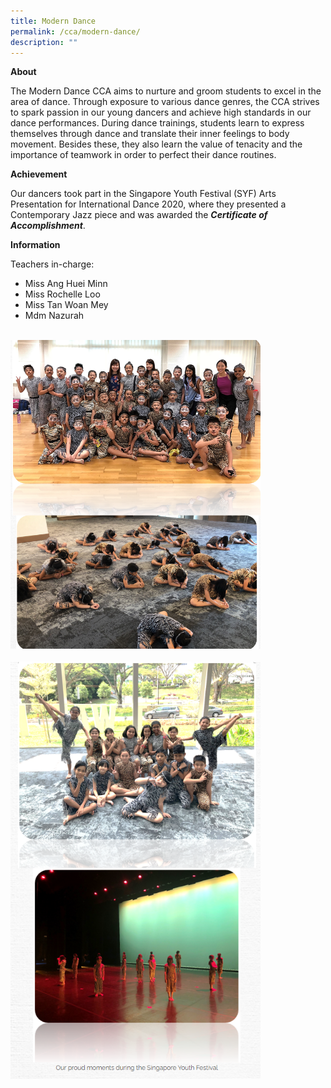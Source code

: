 ```yaml
---
title: Modern Dance
permalink: /cca/modern-dance/
description: ""
---
```

**About**

The Modern Dance CCA aims to nurture and groom students to excel in the area of dance. Through exposure to various dance genres, the CCA strives to spark passion in our young dancers and achieve high standards in our dance performances. During dance trainings, students learn to express themselves through dance and translate their inner feelings to body movement. Besides these, they also learn the value of tenacity and the importance of teamwork in order to perfect their dance routines.

**Achievement**

Our dancers took part in the Singapore Youth Festival (SYF) Arts Presentation for International Dance 2020, where they presented a Contemporary Jazz piece and was awarded the **_Certificate of Accomplishment_**. 

**Information**                                                               

Teachers in-charge:

*   Miss Ang Huei Minn
*   Miss Rochelle Loo
*   Miss Tan Woan Mey 
*   Mdm Nazurah

<br>
<img src="/images/moderndance1a.png" 
         style="width:400px"
			/>
<br>
<br>
<img src="/images/moderndance2a.png" 
         style="width:400px"
			/>
<br>